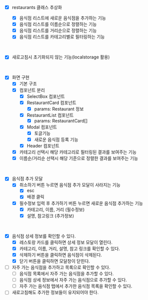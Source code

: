 - [x] restaurants 클래스 추상화

  - [x] 음식점 리스트에 새로운 음식점을 추가하는 기능
  - [x] 음식점 리스트를 이름순으로 정렬하는 기능
  - [x] 음식점 리스트를 거리순으로 정렬하는 기능
  - [x] 음식점 리스트를 카테고리별로 필터링하는 기능

<br>

- [x] 새로고침시 초기화되지 않는 기능(localstorage 활용)

<br>

- [x] 화면 구현
  - [x] 기본 구조
  - [x] 컴포넌트 분리
    - [x] SelectBox 컴포넌트
    - [x] RestaurantCard 컴포넌트
      - [x] params: Restaurant 정보
    - [x] RestaurantList 컴포넌트
      - [x] params: RestaurantCard[]
    - [x] Modal 컴포넌트
      - [x] 토글기능
      - [x] 새로운 음식점 등록 기능
    - [x] Header 컴포넌트
  - [x] 카테고리 선택시 해당 카테고리로 필터링된 결과를 보여주는 기능
  - [x] 이름순/거리순 선택시 해당 기준으로 정렬한 결과를 보여주는 기능

<br>

- [x] 음식점 추가 모달
  - [x] 취소하기 버튼 누르면 음식점 추가 모달이 사라지는 기능
    - [x] esc
    - [x] 배경 클릭
  - [x] 필수정보 입력 후 추가하기 버튼 누르면 새로운 음식점 추가하는 기능
    - [x] 카테고리, 이름, 거리 (필수정보)
    - [x] 설명, 참고링크 (추가정보)

<br>

- [x] 음식점 상세 정보를 확인할 수 있다.
  - [x] 레스토랑 카드를 클릭하면 상세 정보 모달이 열린다.
  - [x] 카테고리, 이름, 거리, 설명, 참고 링크를 확인할 수 있다.
  - [x] 삭제하기 버튼을 클릭하면 음식점이 삭제된다.
  - [x] 닫기 버튼을 클릭하면 모달창이 닫힌다.
- [ ] 자주 가는 음식점을 추가하고 목록으로 확인할 수 있다.
  - [ ] 음식점 목록에서 자주 가는 음식점을 추가할 수 있다.
  - [ ] 음식점 상세 정보에서 자주 가는 음식점으로 추가할 수 있다.
  - [ ] 자주 가는 음식점 탭에서 추가한 음식점 목록을 확인할 수 있다.
- [ ] 새로고침해도 추가한 정보들이 유지되어야 한다.
